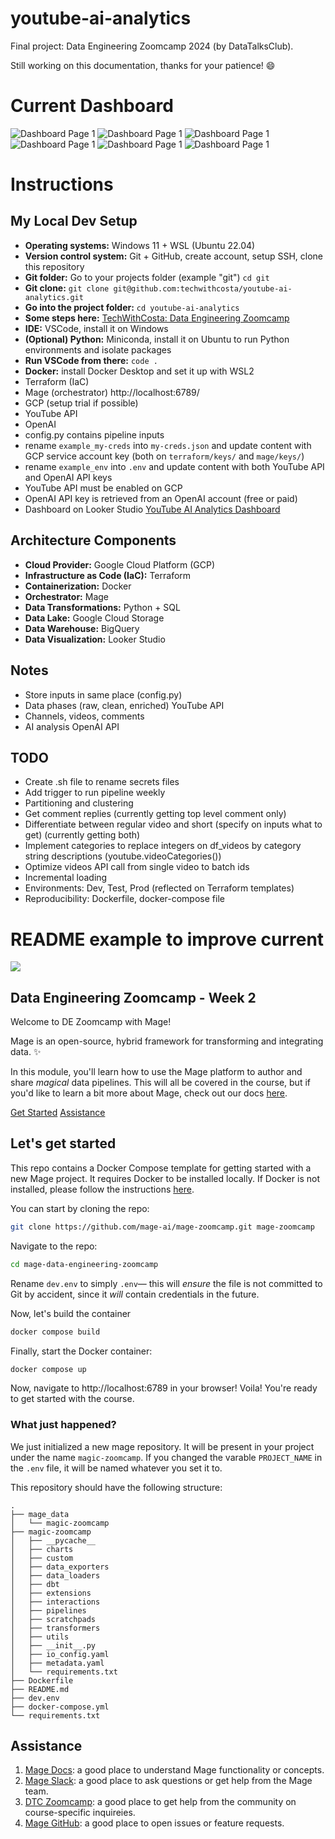 # youtube-ai-analytics
Final project: Data Engineering Zoomcamp 2024 (by DataTalksClub).

Still working on this documentation, thanks for your patience! 😄

# Current Dashboard

![Dashboard Page 1](/assets/looker-studio-1.png)
![Dashboard Page 1](/assets/looker-studio-2.png)
![Dashboard Page 1](/assets/looker-studio-3.png)
![Dashboard Page 1](/assets/looker-studio-4.png)
![Dashboard Page 1](/assets/looker-studio-5.png)
![Dashboard Page 1](/assets/looker-studio-6.png)

# Instructions

## My Local Dev Setup
- **Operating systems:** Windows 11 + WSL (Ubuntu 22.04)
- **Version control system:** Git + GitHub, create account, setup SSH, clone this repository
- **Git folder:** Go to your projects folder (example "git") ```cd git```
- **Git clone:** ```git clone git@github.com:techwithcosta/youtube-ai-analytics.git```
- **Go into the project folder:** ```cd youtube-ai-analytics```
- **Some steps here:** [TechWithCosta: Data Engineering Zoomcamp](https://www.youtube.com/playlist?list=PLtU3RENZyLgoe-ptQhZy_mDgdZOMlTLNt)
- **IDE:** VSCode, install it on Windows
- **(Optional) Python:** Miniconda, install it on Ubuntu to run Python environments and isolate packages
- **Run VSCode from there:** ```code .```
- **Docker:** install Docker Desktop and set it up with WSL2
- Terraform (IaC)
- Mage (orchestrator) http://localhost:6789/
- GCP (setup trial if possible)
- YouTube API
- OpenAI
- config.py contains pipeline inputs
- rename ```example_my-creds``` into ```my-creds.json``` and update content with GCP service account key (both on ```terraform/keys/``` and ```mage/keys/```)
- rename ```example_env``` into ```.env``` and update content with both YouTube API and OpenAI API keys
- YouTube API must be enabled on GCP
- OpenAI API key is retrieved from an OpenAI account (free or paid)
- Dashboard on Looker Studio [YouTube AI Analytics Dashboard](https://lookerstudio.google.com/reporting/6745d3eb-f9dd-4329-8d92-ecf8bd177e4d)

## Architecture Components
- **Cloud Provider:** Google Cloud Platform (GCP)
- **Infrastructure as Code (IaC):** Terraform
- **Containerization:** Docker
- **Orchestrator:** Mage
- **Data Transformations:** Python + SQL
- **Data Lake:** Google Cloud Storage
- **Data Warehouse:** BigQuery
- **Data Visualization:** Looker Studio

## Notes
- Store inputs in same place (config.py)
- Data phases (raw, clean, enriched) YouTube API
- Channels, videos, comments
- AI analysis OpenAI API

## TODO
- Create .sh file to rename secrets files
- Add trigger to run pipeline weekly
- Partitioning and clustering
- Get comment replies (currently getting top level comment only)
- Differentiate between regular video and short (specify on inputs what to get) (currently getting both)
- Implement categories to replace integers on df_videos by category string descriptions (youtube.videoCategories())
- Optimize videos API call from single video to batch ids
- Incremental loading
- Environments: Dev, Test, Prod (reflected on Terraform templates)
- Reproducibility: Dockerfile, docker-compose file


# README example to improve current

<div>
<img src="https://github.com/mage-ai/assets/blob/main/mascots/mascots-shorter.jpeg?raw=true">
</div>

## Data Engineering Zoomcamp - Week 2

Welcome to DE Zoomcamp with Mage! 

Mage is an open-source, hybrid framework for transforming and integrating data. ✨

In this module, you'll learn how to use the Mage platform to author and share _magical_ data pipelines. This will all be covered in the course, but if you'd like to learn a bit more about Mage, check out our docs [here](https://docs.mage.ai/introduction/overview). 

[Get Started](https://github.com/mage-ai/mage-zoomcamp?tab=readme-ov-file#lets-get-started)
[Assistance](https://github.com/mage-ai/mage-zoomcamp?tab=readme-ov-file#assistance)

## Let's get started

This repo contains a Docker Compose template for getting started with a new Mage project. It requires Docker to be installed locally. If Docker is not installed, please follow the instructions [here](https://docs.docker.com/get-docker/). 

You can start by cloning the repo:

```bash
git clone https://github.com/mage-ai/mage-zoomcamp.git mage-zoomcamp
```

Navigate to the repo:

```bash
cd mage-data-engineering-zoomcamp
```

Rename `dev.env` to simply `.env`— this will _ensure_ the file is not committed to Git by accident, since it _will_ contain credentials in the future.

Now, let's build the container

```bash
docker compose build
```

Finally, start the Docker container:

```bash
docker compose up
```

Now, navigate to http://localhost:6789 in your browser! Voila! You're ready to get started with the course. 

### What just happened?

We just initialized a new mage repository. It will be present in your project under the name `magic-zoomcamp`. If you changed the varable `PROJECT_NAME` in the `.env` file, it will be named whatever you set it to.

This repository should have the following structure:

```
.
├── mage_data
│   └── magic-zoomcamp
├── magic-zoomcamp
│   ├── __pycache__
│   ├── charts
│   ├── custom
│   ├── data_exporters
│   ├── data_loaders
│   ├── dbt
│   ├── extensions
│   ├── interactions
│   ├── pipelines
│   ├── scratchpads
│   ├── transformers
│   ├── utils
│   ├── __init__.py
│   ├── io_config.yaml
│   ├── metadata.yaml
│   └── requirements.txt
├── Dockerfile
├── README.md
├── dev.env
├── docker-compose.yml
└── requirements.txt
```

## Assistance

1. [Mage Docs](https://docs.mage.ai/introduction/overview): a good place to understand Mage functionality or concepts.
2. [Mage Slack](https://www.mage.ai/chat): a good place to ask questions or get help from the Mage team.
3. [DTC Zoomcamp](https://github.com/DataTalksClub/data-engineering-zoomcamp/tree/main/week_2_workflow_orchestration): a good place to get help from the community on course-specific inquireies.
4. [Mage GitHub](https://github.com/mage-ai/mage-ai): a good place to open issues or feature requests.
